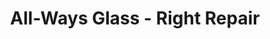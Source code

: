 ---
title: "All-Ways Glass - Right Repair"
url: /lincoln-city/all-ways-glass-right-repair/
shop: car repair
---